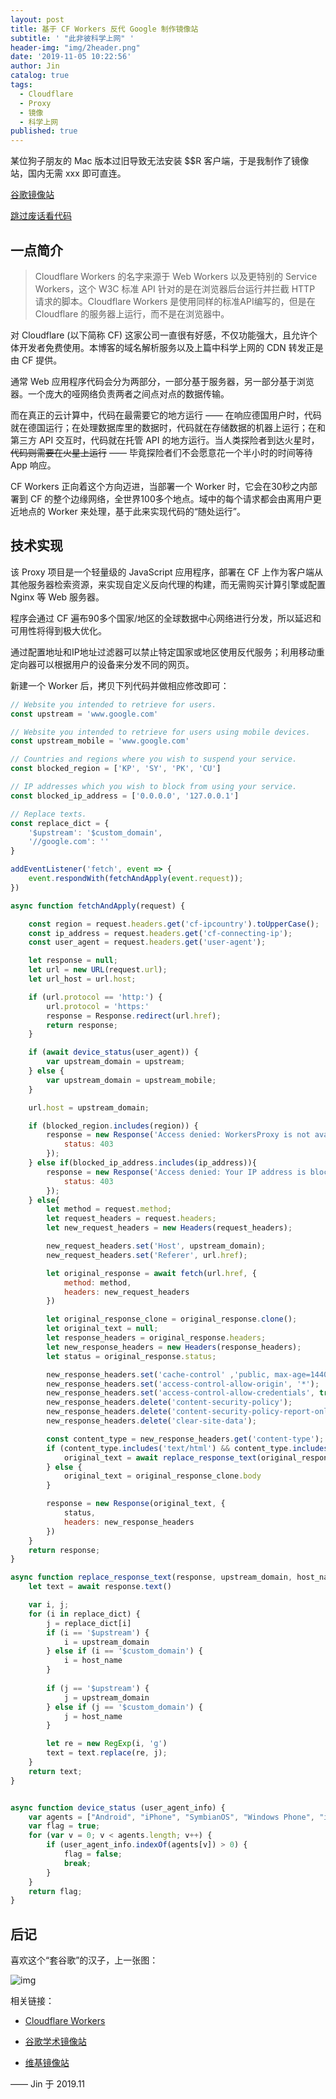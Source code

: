 ```yaml
---
layout: post
title: 基于 CF Workers 反代 Google 制作镜像站
subtitle: ' "此非彼科学上网" '
header-img: "img/2header.png"
date: '2019-11-05 10:22:56'
author: Jin
catalog: true
tags:
  - Cloudflare
  - Proxy
  - 镜像
  - 科学上网
published: true
---
```



某位狗子朋友的 Mac 版本过旧导致无法安装 $$R 客户端，于是我制作了镜像站，国内无需 xxx 即可直连。

[谷歌镜像站](https://google.jinsblog.workers.dev/)


[跳过废话看代码](#build)

## 一点简介

> Cloudflare Workers 的名字来源于 Web Workers 以及更特别的 Service Workers，这个 W3C 标准 API 针对的是在浏览器后台运行并拦截 HTTP 请求的脚本。Cloudflare Workers 是使用同样的标准API编写的，但是在 Cloudflare 的服务器上运行，而不是在浏览器中。

对 Cloudflare (以下简称 CF) 这家公司一直很有好感，不仅功能强大，且允许个体开发者免费使用。本博客的域名解析服务以及上篇中科学上网的 CDN 转发正是由 CF 提供。

通常 Web 应用程序代码会分为两部分，一部分基于服务器，另一部分基于浏览器。一个庞大的哑网络负责两者之间点对点的数据传输。

而在真正的云计算中，代码在最需要它的地方运行 —— 在响应德国用户时，代码就在德国运行；在处理数据库里的数据时，代码就在存储数据的机器上运行；在和第三方 API 交互时，代码就在托管 API 的地方运行。当人类探险者到达火星时，~~代码则需要在火星上运行~~ —— 毕竟探险者们不会愿意花一个半小时的时间等待 App 响应。

CF Workers 正向着这个方向迈进，当部署一个 Worker 时，它会在30秒之内部署到 CF 的整个边缘网络，全世界100多个地点。域中的每个请求都会由离用户更近地点的 Worker 来处理，基于此来实现代码的“随处运行”。


## 技术实现

该 Proxy 项目是一个轻量级的 JavaScript 应用程序，部署在 CF 上作为客户端从其他服务器检索资源，来实现自定义反向代理的构建，而无需购买计算引擎或配置 Nginx 等 Web 服务器。

程序会通过 CF 遍布90多个国家/地区的全球数据中心网络进行分发，所以延迟和可用性将得到极大优化。

通过配置地址和IP地址过滤器可以禁止特定国家或地区使用反代服务；利用移动重定向器可以根据用户的设备来分发不同的网页。

新建一个 Worker 后，拷贝下列代码并做相应修改即可：

<p id = "build"></p>

```javascript
// Website you intended to retrieve for users.
const upstream = 'www.google.com'

// Website you intended to retrieve for users using mobile devices.
const upstream_mobile = 'www.google.com'

// Countries and regions where you wish to suspend your service.
const blocked_region = ['KP', 'SY', 'PK', 'CU']

// IP addresses which you wish to block from using your service.
const blocked_ip_address = ['0.0.0.0', '127.0.0.1']

// Replace texts.
const replace_dict = {
    '$upstream': '$custom_domain',
    '//google.com': ''
}

addEventListener('fetch', event => {
    event.respondWith(fetchAndApply(event.request));
})

async function fetchAndApply(request) {

    const region = request.headers.get('cf-ipcountry').toUpperCase();
    const ip_address = request.headers.get('cf-connecting-ip');
    const user_agent = request.headers.get('user-agent');

    let response = null;
    let url = new URL(request.url);
    let url_host = url.host;

    if (url.protocol == 'http:') {
        url.protocol = 'https:'
        response = Response.redirect(url.href);
        return response;
    }

    if (await device_status(user_agent)) {
        var upstream_domain = upstream;
    } else {
        var upstream_domain = upstream_mobile;
    }

    url.host = upstream_domain;

    if (blocked_region.includes(region)) {
        response = new Response('Access denied: WorkersProxy is not available in your region yet.', {
            status: 403
        });
    } else if(blocked_ip_address.includes(ip_address)){
        response = new Response('Access denied: Your IP address is blocked by WorkersProxy.', {
            status: 403
        });
    } else{
        let method = request.method;
        let request_headers = request.headers;
        let new_request_headers = new Headers(request_headers);

        new_request_headers.set('Host', upstream_domain);
        new_request_headers.set('Referer', url.href);

        let original_response = await fetch(url.href, {
            method: method,
            headers: new_request_headers
        })

        let original_response_clone = original_response.clone();
        let original_text = null;
        let response_headers = original_response.headers;
        let new_response_headers = new Headers(response_headers);
        let status = original_response.status;

        new_response_headers.set('cache-control' ,'public, max-age=14400')
        new_response_headers.set('access-control-allow-origin', '*');
        new_response_headers.set('access-control-allow-credentials', true);
        new_response_headers.delete('content-security-policy');
        new_response_headers.delete('content-security-policy-report-only');
        new_response_headers.delete('clear-site-data');

        const content_type = new_response_headers.get('content-type');
        if (content_type.includes('text/html') && content_type.includes('UTF-8')) {
            original_text = await replace_response_text(original_response_clone, upstream_domain, url_host);
        } else {
            original_text = original_response_clone.body
        }

        response = new Response(original_text, {
            status,
            headers: new_response_headers
        })
    }
    return response;
}

async function replace_response_text(response, upstream_domain, host_name) {
    let text = await response.text()

    var i, j;
    for (i in replace_dict) {
        j = replace_dict[i]
        if (i == '$upstream') {
            i = upstream_domain
        } else if (i == '$custom_domain') {
            i = host_name
        }
        
        if (j == '$upstream') {
            j = upstream_domain
        } else if (j == '$custom_domain') {
            j = host_name
        }

        let re = new RegExp(i, 'g')
        text = text.replace(re, j);
    }
    return text;
}


async function device_status (user_agent_info) {
    var agents = ["Android", "iPhone", "SymbianOS", "Windows Phone", "iPad", "iPod"];
    var flag = true;
    for (var v = 0; v < agents.length; v++) {
        if (user_agent_info.indexOf(agents[v]) > 0) {
            flag = false;
            break;
        }
    }
    return flag;
}
```

## 后记

喜欢这个“套谷歌”的汉子，上一张图：

![img](/img/cfwgoogle.png)

相关链接：

* [Cloudflare Workers](https://www.cloudflare.com/de-de/products/cloudflare-workers/)

* [谷歌学术镜像站](https://googlescholar.jinsblog.workers.dev/)

* [维基镜像站](https://wiki.jinsblog.workers.dev/)

—— Jin 于 2019.11

